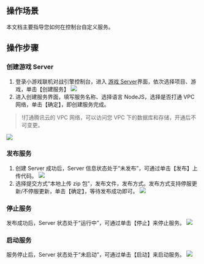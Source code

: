## 操作场景
本文档主要指导您如何在控制台自定义服务。

## 操作步骤
### 创建游戏 Server
1. 登录小游戏联机对战引擎控制台，进入 [游戏 Server](https://console.cloud.tencent.com/mgobe/server/937529829)界面，依次选择项目、游戏，单击【创建服务】
![](https://main.qcloudimg.com/raw/589600a36697823d6e972cc5854b784f.png)
2. 进入创建服务界面，填写服务名称、选择语言 NodeJS，选择是否打通 VPC 网络，单击【确定】，即创建服务完成。
 >!打通腾讯云的 VPC 网络，可以访问您 VPC 下的数据库和存储，开通后不可变更。

 ![](https://main.qcloudimg.com/raw/a0fc5050d14f0ee0b53c954a3700c6fe.png)


### 发布服务
1. 创建 Server 成功后，Server 信息状态处于“未发布”，可通过单击【发布】上传代码。
![](https://main.qcloudimg.com/raw/6acf011e5e94031b301416118ce2dd09.png)
2. 选择提交方式“本地上传 zip 包”，发布文件，发布方式。发布方式支持停服更新/不停服更新，单击【确定】，等待发布成功即可。
![](https://main.qcloudimg.com/raw/7e3fa09e1d70bac0779996bde8987b0e.png)

### 停止服务
发布成功后，Server 状态处于“运行中”，可通过单击【停止】来停止服务。
![](https://main.qcloudimg.com/raw/99716cd69e9a478263335f10c290e1a5.png)

### 启动服务
服务停止后，Server 状态处于“未启动”，可通过单击【启动】来启动服务。
![](https://main.qcloudimg.com/raw/ed2ac9868edcc452fb924097e94606e8.png)

